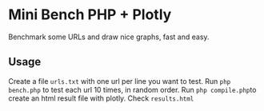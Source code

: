 Mini Bench PHP + Plotly
=======================
Benchmark some URLs and draw nice graphs, fast and easy.

Usage
-----
Create a file `urls.txt` with one url per line you want to test.
Run `php bench.php` to test each url 10 times, in random order.
Run `php compile.php`to create an html result file with plotly.
Check `results.html`